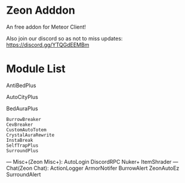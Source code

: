 # Zeon Adddon
An free addon for Meteor Client!

Also join our discord so as not to miss updates: https://discord.gg/YTQGdEEMBm

# Module List
 AntiBedPlus
 
AutoCityPlus

 BedAuraPlus
 
    BurrowBreaker
    CevBreaker
    CustomAutoTotem
    CrystalAuraRewrite
    InstaBreak
    SelfTrapPlus
    SurroundPlus
 — Misc+(Zeon Misc+):
    AutoLogin
    DiscordRPC
    Nuker+
    ItemShrader
 — Chat(Zeon Chat):
    ActionLogger
    ArmorNotifer
    BurrowAlert
    ZeonAutoEz
    SurroundAlert
